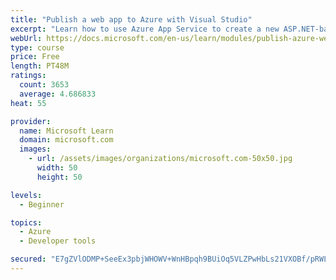 ```yaml
---
title: "Publish a web app to Azure with Visual Studio"
excerpt: "Learn how to use Azure App Service to create a new ASP.NET-based web app, then publish and update directly from Visual Studio."
webUrl: https://docs.microsoft.com/en-us/learn/modules/publish-azure-web-app-with-visual-studio/
type: course
price: Free
length: PT48M
ratings:
  count: 3653
  average: 4.686833
heat: 55

provider:
  name: Microsoft Learn
  domain: microsoft.com
  images:
    - url: /assets/images/organizations/microsoft.com-50x50.jpg
      width: 50
      height: 50

levels:
  - Beginner

topics:
  - Azure
  - Developer tools

secured: "E7gZVlODMP+SeeEx3pbjWHOWV+WnHBpqh9BUiOq5VLZPwHbLs21VXOBf/pRWLsZIGrhs3wiaZCCedZ7SBb/9x+EdKJDnQHyTvr78ah4JsTV1voiaT8SrhVdOkNglTIwT9Yf1fMnumrTcPiM5ft+zKntUQaZOZY4zSMw5QlevOE28ismoK8Ih2QaEtwtSmMEuB8GI+5v7Hxj39rUJaSM5RVimrOpWMMCh1LHDo2u3lMcnQQIwYwwukfd/hpEk62tBGaiHKcLtv93Gts1MmqSj/2MabQvvxqZ5MvSlOWCTV6NNEI8reUde4droG0lzbyFI1it+imasYgwgBl+7V/hyfiK0LErh6KDpQZURa/dyPZb6Ek7Pv0xTbnLpVwK2Un/SKXUqEtJ17sizDBVDRuyA961DvpHcZXnvDU2D97XB2ao=;rOgET9fcd3/8qqTtxA9oLg=="
---
```


